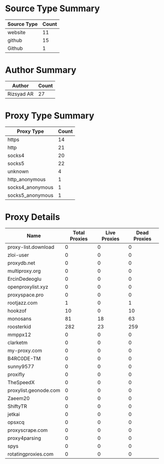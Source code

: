 # Source Type Summary

| Source Type | Count |
|-------------|-------|
| website | 11 |
| github | 15 |
| Github | 1 |


# Author Summary

| Author | Count |
|--------|-------|
| Rizsyad AR | 27 |


# Proxy Type Summary

| Proxy Type | Count |
|------------|-------|
| https | 14 |
| http | 21 |
| socks4 | 20 |
| socks5 | 22 |
| unknown | 4 |
| http_anonymous | 1 |
| socks4_anonymous | 1 |
| socks5_anonymous | 1 |


# Proxy Details

| Name | Total Proxies | Live Proxies | Dead Proxies |
|------|---------------|--------------|---------------|
| proxy-list.download | 0 | 0 | 0 |
| zloi-user | 0 | 0 | 0 |
| proxydb.net | 0 | 0 | 0 |
| multiproxy.org | 0 | 0 | 0 |
| ErcinDedeoglu | 0 | 0 | 0 |
| openproxylist.xyz | 0 | 0 | 0 |
| proxyspace.pro | 0 | 0 | 0 |
| rootjazz.com | 1 | 0 | 1 |
| hookzof | 10 | 0 | 10 |
| monosans | 81 | 18 | 63 |
| roosterkid | 282 | 23 | 259 |
| mmppx12 | 0 | 0 | 0 |
| clarketm | 0 | 0 | 0 |
| my-proxy.com | 0 | 0 | 0 |
| B4RC0DE-TM | 0 | 0 | 0 |
| sunny9577 | 0 | 0 | 0 |
| proxifly | 0 | 0 | 0 |
| TheSpeedX | 0 | 0 | 0 |
| proxylist.geonode.com | 0 | 0 | 0 |
| Zaeem20 | 0 | 0 | 0 |
| ShiftyTR | 0 | 0 | 0 |
| jetkai | 0 | 0 | 0 |
| opsxcq | 0 | 0 | 0 |
| proxyscrape.com | 0 | 0 | 0 |
| proxy4parsing | 0 | 0 | 0 |
| spys | 0 | 0 | 0 |
| rotatingproxies.com | 0 | 0 | 0 |
